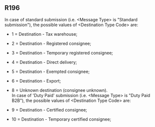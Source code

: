## R196
In case of standard submission (i.e. &lt;Message Type&gt; is "Standard submission"), the possible values of &lt;Destination Type Code&gt; are:

- 1 = Destination - Tax warehouse;

- 2 = Destination - Registered consignee;

- 3 = Destination - Temporary registered consignee;

- 4 = Destination - Direct delivery;

- 5 = Destination - Exempted consignee;

- 6 = Destination - Export;

- 8 = Unknown destination (consignee unknown).  
  In case of 'Duty Paid' submission (i.e. &lt;Message Type&gt; is "Duty Paid B2B"), the possible values of &lt;Destination Type Code&gt; are:

- 9 = Destination - Certified consignee;

- 10 = Destination - Temporary certified consignee;
